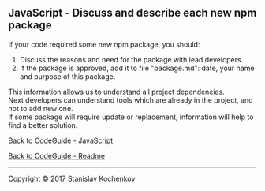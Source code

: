 ## JavaScript - Discuss and describe each new npm package

If your code required some new npm package, you should:

1. Discuss the reasons and need for the package with lead developers.
2. If the package is approved, add it to file "package.md": date, your name and purpose of this package.

This information allows us to understand all project dependencies.  
Next developers can understand tools which are already in the project, and not to add new one.  
If some package will require update or replacement, information will help to find a better solution.

[Back to CodeGuide - JavaScript](https://github.com/UserBug/codeGuide/blob/v2/docs/javaScript/index.md)

[Back to CodeGuide - Readme](https://github.com/UserBug/codeGuide/blob/v2)

---
Copyright © 2017 Stanislav Kochenkov 